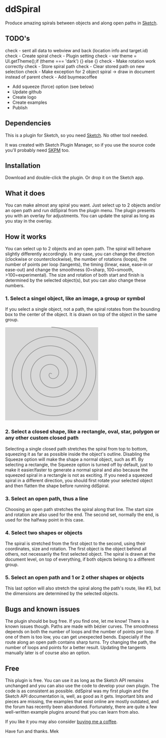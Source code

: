 # ddSpiral
Produce amazing spirals between objects and along open paths in [Sketch](https:www.sketch.com).

## TODO's
check - sent all data to webview and back (location info and target.id)
check - Create spiral
check - Plugin setting
check - var theme = UI.getTheme();if (theme === 'dark') {} else {}
check - Make rotation work correctly
check - Store spiral path
check - Clear stored path on new selection
check - Make exception for 2 object spiral -> draw in document instead of parent
check - Add buymeacoffee
- Add squeeze (force) option (see below)
- Update github
- Create logo
- Create examples
- Publish

## Dependencies
This is a plugin for Sketch, so you need [Sketch](https://www.sketch.com). No other tool needed.

It was created with Sketch Plugin Manager, so if you use the source code you'll probably need [SKPM](https://github.com/skpm/skpm) too.

## Installation
Download and double-click the plugin. Or drop it on the Sketch app. 

## What it does
You can make almost any spiral you want. Just select up to 2 objects and/or an open path and run ddSpiral from the plugin menu. The plugin presents you with an overlay for adjustments. You can update the spiral as long as you stay in the overlay.

## How it works
You can select up to 2 objects and an open path. The spiral will behave slightly differently accordingly. In any case, you can change the direction (clockwise or counterclockwise), the number of rotations (loops), the number of points per loop (tangents), the timing (linear, ease, ease-in or ease-out) and change the smoothness (0=sharp, 100=smooth, >100=experimental). The size and rotation of both start and finish is determined by the selected object(s), but you can also change these numbers.

### 1. Select a singel object, like an image, a group or symbol
If you select a single object, not a path, the spiral rotates from the bounding box to the center of the object. It is drawn on top of the object in the same group.

![Screenshot](single-object.svg)

### 2. Select a closed shape, like a rectangle, oval, star, polygon or any other custom closed path
Selecting a single closed path stretches the spiral from top to bottom, squeezing it as far as possible inside the object's outline. Disabling the Squeeze option will make the shape a normal object, such as #1. By selecting a rectangle, the Squeeze option is turned off by default, just to make it easier/faster to generate a normal spiral and also because the squeezed spiral in a rectangle is not as exciting. If you need a squeezed spiral in a different direction, you should first rotate your selected object and then flatten the shape before running ddSpiral.

### 3. Select an open path, thus a line
Choosing an open path stretches the spiral along that line. The start size and rotation are also used for the end. The second set, normally the end, is used for the halfway point in this case.

### 4. Select two shapes or objects
The spiral is stretched from the first object to the second, using their coordinates, size and rotation. The first object is the object behind all others, not necessarily the first selected object. The spiral is drawn at the document level, on top of everything, if both objects belong to a different group.

### 5. Select an open path and 1 or 2 other shapes or objects
This last option will also stretch the spiral along the path's route, like #3, but the dimensions are determined by the selected objects.

## Bugs and known issues
The plugin should be bug free. If you find one, let me know! There is a known issues though. Paths are made with bézier curves. The smoothness depends on both the number of loops and the number of points per loop. If one of them is too low, you can get unexpected bends. Especially if the route along an open path contains sharp turns. Try changing the path, the number of loops and points for a better result. Updating the tangents manually later is of course also an option.

## Free
This plugin is free. You can use it as long as the Sketch API remains unchanged and you can also use the code to develop your own plugin. The code is as consistent as possible. ddSpiral was my first plugin and the Sketch API documentation is, well, as good as it gets. Important bits and pieces are missing, the examples that exist online are mostly outdated, and the forum has recently been abandoned. Fortunately, there are quite a few well-written example plugins around that you can learn from also.

If you like it you may also consider [buying me a coffee](https://www.buymeacoffee.com/Mastermek).

Have fun and thanks.
Mek
